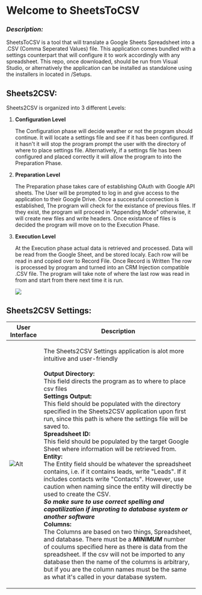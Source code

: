 # Welcome to SheetsToCSV
### <i>Description:</i> 
<p>SheetsToCSV is a tool that will translate a Google Sheets Spreadsheet into a .CSV (Comma Seperated Values) file. This application comes bundled with a settings counterpart that will configure it to work accordingly with any spreadsheet. This repo, once downloaded, should be run from Visual Studio, or alternatively the application can be installed as standalone using the installers in located in /Setups. </p>

<h2><strong>Sheets2CSV:</strong></h2>
<p>Sheets2CSV is organized into 3 different Levels:</p>

1. **Configuration Level**

   <p>The Configuration phase will decide weather or not the program should continue. It will locate a settings file and see if it has been configured. If it hasn't it will stop the program prompt the user with the directory of where to place settings file. Alternatively, if a settings file has been configured and placed correctly it will allow the program to into the Preparation Phase.</p>
  
1. **Preparation Level**

    <p>The Preparation phase takes care of establishing OAuth with Google API sheets. The User will be prompted to log in and give access to the application to their Google Drive. Once a successful connection is established, The program will check for the existance of previous files. If they exist, the program will proceed in "Appending Mode" otherwise, it will create new files and write headers. Once existance of files is decided the program will move on to the Execution Phase.</p>
    
1. **Execution Level**

    <p>At the Execution phase actual data is retrieved and processed. Data will be read from the Google Sheet, and be stored localy. Each row will be read in and copied over to Record File. Once Record is Written The row is processed by program and turned into an CRM Injection compatible .CSV file. The program will take note of where the last row was read in from and start from there next time it is run.</p>
    
    ![](https://imgur.com/OIkmAzW.png)

<h2><strong>Sheets2CSV Settings:</strong></h2>

|User Interface|Description|
|-|-|
|![Alt](https://i.imgur.com/UzCLfB0.png)|<p>The Sheets2CSV Settings application is alot more intuitive and user-friendly<br><br><strong>Output Directory:</strong> <br> This field directs the program as to where to place csv files<br><strong>Settings Output:</strong><br> This field should be populated with the directory specified in the Sheets2CSV application upon first run, since this path is where the settings file will be saved to.<br><strong>Spreadsheet ID:</strong> <br> This field should be populated by the target Google Sheet where information will be retrieved from.<br><strong>Entity:</strong><br>The Entity field should be whatever the spreadsheet contains, i.e. if it contains leads, write "Leads". If it includes contacts write "Contacts". However, use caution when naming since the entity will directly be used to create the CSV.<br><strong><i>So make sure to use correct spelling and capatilization if improting to database system or another software</i></strong><br><strong>Columns:</strong><br>The Columns are based on two things, Spreadsheet, and database. There must be a <strong><i>MINIMUM</i></strong> number of coulums specified here as there is data from the spreadsheet. If the csv will not be imported to any database then the name of the columns is arbitrary, but if you are the column names must be the same as what it's called in your database system. </p> |
